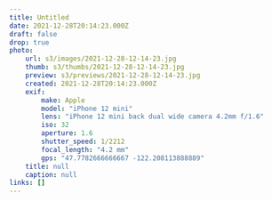 ```yaml
---
title: Untitled
date: 2021-12-28T20:14:23.000Z
draft: false
drop: true
photo:
    url: s3/images/2021-12-28-12-14-23.jpg
    thumb: s3/thumbs/2021-12-28-12-14-23.jpg
    preview: s3/previews/2021-12-28-12-14-23.jpg
    created: 2021-12-28T20:14:23.000Z
    exif:
        make: Apple
        model: "iPhone 12 mini"
        lens: "iPhone 12 mini back dual wide camera 4.2mm f/1.6"
        iso: 32
        aperture: 1.6
        shutter_speed: 1/2212
        focal_length: "4.2 mm"
        gps: "47.7782666666667 -122.208113888889"
    title: null
    caption: null
links: []
---
```

